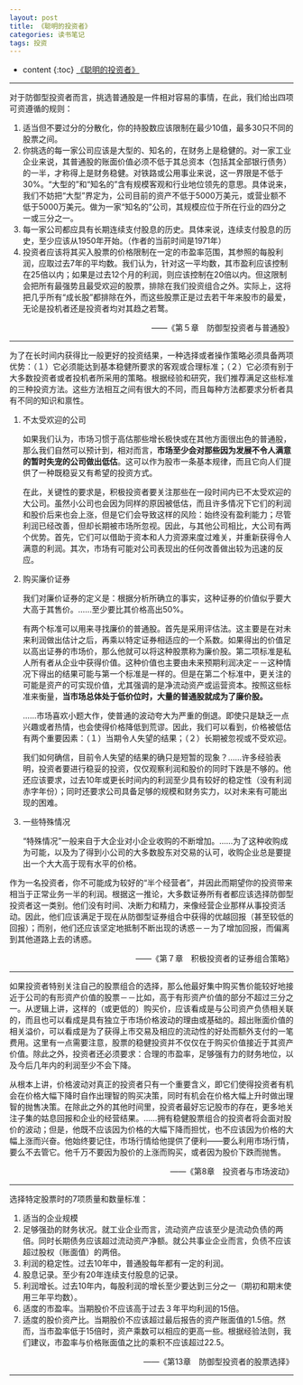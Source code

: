 ```yaml
---
layout: post
title: 《聪明的投资者》
categories: 读书笔记
tags: 投资
---
```


* content
{:toc}
[《聪明的投资者》](https://book.douban.com/subject/6557288/)

---
对于防御型投资者而言，挑选普通股是一件相对容易的事情，在此，我们给出四项可资遵循的规则：

1. 适当但不要过分的分散化，你的持股数应该限制在最少10值，最多30只不同的股票之间。
2. 你挑选的每一家公司应该是大型的、知名的，在财务上是稳健的。对一家工业企业来说，其普通股的账面价值必须不低于其总资本（包括其全部银行债务）的一半，才称得上是财务稳健。对铁路或公用事业来说，这一界限是不低于30%。“大型的”和“知名的”含有规模客观和行业地位领先的意思。具体说来，我们不妨把“大型”界定为，公司目前的资产不低于5000万美元，或营业额不低于5000万美元。做为一家“知名的”公司，其规模应位于所在行业的四分之一或三分之一。
3. 每一家公司都应具有长期连续支付股息的历史。具体来说，连续支付股息的历史，至少应该从1950年开始。（作者的当前时间是1971年）
4. 投资者应该将其买入股票的价格限制在一定的市盈率范围，其参照的每股利润，应取过去7年的平均数。我们认为，针对这一平均数，其市盈利应该控制在25倍以内；如果是过去12个月的利润，则应该控制在20倍以内。但这限制会把所有最强势且最受欢迎的股票，排除在我们投资组合之外。实际上，这将把几乎所有“成长股”都排除在外，而这些股票正是过去若干年来股市的最爱，无论是投机者还是投资者均对其趋之若鹜。
<p align="right">——《第５章　防御型投资者与普通股》</p>

---
为了在长时间内获得比一般更好的投资结果，一种选择或者操作策略必须具备两项优势：（１）它必须能达到基本稳健所要求的客观或合理标准；（２）它必须有别于大多数投资者或者投机者所采用的策略。根据经验和研究，我们推荐满足这些标准的三种投资方法。这些方法相互之间有很大的不同，而且每种方法都要求分析者具有不同的知识和禀性。

1. 不太受欢迎的公司

   如果我们认为，市场习惯于高估那些增长极快或在其他方面很出色的普通股，那么我们自然可以预计到，相对而言，**市场至少会对那些因为发展不令人满意的暂时失宠的公司做出低估**。这可以作为股市一条基本规律，而且它向人们提供了一种既稳妥又有希望的投资方式。

   在此，关键性的要求是，积极投资者要关注那些在一段时间内已不太受欢迎的大公司。虽然小公司也会因为同样的原因被低估，而且许多情况下它们的利润和股价后来也会上涨，但是它们会导致这样的风险：始终没有盈利能力；尽管利润已经改善，但却长期被市场所忽视。因此，与其他公司相比，大公司有两个优势。首先，它们可以借助于资本和人力资源来度过难关，并重新获得令人满意的利润。其次，市场有可能对公司表现出的任何改善做出较为迅速的反应。

2. 购买廉价证券

   我们对廉价证券的定义是：根据分析所确立的事实，这种证券的价值似乎要大大高于其售价。……至少要比其价格高出50%。

   有两个标准可以用来寻找廉价的普通股。首先是采用评估法。这主要是在对未来利润做出估计之后，再乘以特定证券相适应的一个系数。如果得出的价值足以高出证券的市场价，那么他就可以将这种股票称为廉价股。第二项标准是私人所有者从企业中获得价值。这种价值也主要由未来预期利润决定－－这种情况下得出的结果可能与第一个标准是一样的。但是在第二个标准中，更关注的可能是资产的可实现价值，尤其强调的是净流动资产或运营资本。按照这些标准来衡量，**当市场总体处于低价位时，大量的普通股就成为了廉价股。**

   ……市场喜欢小题大作，使普通的波动夸大为严重的倒退。即使只是缺乏一点兴趣或者热情，也会使得价格降低到荒谬。因此，我们可以看到，价格被低估有两个重要因素：（１）当期令人失望的结果；（２）长期被忽视或不受欢迎。

   我们如何确信，目前令人失望的结果的确只是短暂的现象？……许多经验表明，投资者要进行稳妥的投资，仅仅观察利润和股价的同时下跌是不够的。他还应该要求，过去10年或更长时间内的利润至少具有较好的稳定性（没有利润赤字年份）；同时还要求公司具备足够的规模和财务实力，以对未来有可能出现的困难。

3. 一些特殊情况

   “特殊情况”一般来自于大企业对小企业收购的不断增加。……为了这种收购成为可能，以及为了得到小公司的大多数股东对交易的认可，收购企业总是要提出一个大大高于现有水平的价格。

   

作为一名投资者，你不可能成为较好的“半个经营者”，并因此而期望你的投资带来相当于正常业务一半的利润。根据这一推论，大多数证券所有者都应该选择防御型投资者这一类别。他们没有时间、决断力和精力，来像经营企业那样从事投资活动。因此，他们应该满足于现在从防御型证券组合中获得的优越回报（甚至较低的回报）；而别，他们还应该坚定地抵制不断出现的诱惑－－为了增加回报，而偏离到其他道路上去的诱惑。

<p align="right">——《第７章　积极投资者的证券组合策略》</p>

---

如果投资者特别关注自己的股票组合的选择，那么他最好集中购买售价能较好地接近于公司的有形资产价值的股票－－比如，高于有形资产价值的部分不超过三分之一。从逻辑上讲，这样的（或更低的）购买价，应该看成是与公司资产负债相关联的，而且也可以看成是具有独立于市场价格波动的理由或基础的。超出账面价值的相关溢价，可以看成是为了获得上市交易及相应的流动性的好处而额外支付的一笔费用。这里有一点需要注意，股票的稳健投资并不仅仅在于购买价值接近于其资产价值。除此之外，投资者还必须要求：合理的市盈率，足够强有力的财务地位，以及今后几年内的利润至少不会下降。

从根本上讲，价格波动对真正的投资者只有一个重要含义，即它们使得投资者有机会在价格大幅下降时自作出理智的购买决策，同时有机会在价格大幅上升时做出理智的抛售决策。在除此之外的其他时间里，投资者最好忘记股市的存在，更多地关注子集的姑息回报和企业的经营结果。……拥有稳健股票组合的投资者将会面对股价的波动；但是，他既不应该因为价格的大幅下降而担忧，也不应该因为价格的大幅上涨而兴奋。他始终要记住，市场行情给他提供了便利——要么利用市场行情，要么不去管它。他千万不要因为股价的上涨而购买，或者因为股价下跌而抛售。

<p align="right">——《第8章　投资者与市场波动》</p>

---

选择特定股票时的7项质量和数量标准：

1. 适当的企业规模
2. 足够强劲的财务状况。就工业企业而言，流动资产应该至少是流动负债的两倍。同时长期债务应该超过流动资产净额。就公共事业企业而言，负债不应该超过股权（账面值）的两倍。
3. 利润的稳定性。过去10年中，普通股每年都有一定的利润。
4. 股息记录。至少有20年连续支付股息的记录。
5. 利润增长。过去10年内，每股利润的增长至少要达到三分之一（期初和期末使用三年平均数）。
6. 适度的市盈率。当期股价不应该高于过去３年平均利润的15倍。
7. 适度的股价资产比。当期股价不应该超过最后报告的资产账面值的1.5倍。然而，当市盈率低于15倍时，资产乘数可以相应的更高一些。根据经验法则，我们建议，市盈率与价格账面值之比的乘积不应该超过22.5。



<p align="right">——《第13章　防御型投资者的股票选择》</p>

---